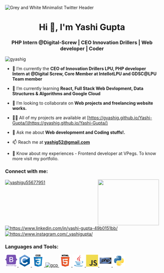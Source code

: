 ![Grey and White Minimalist Twitter Header](https://user-images.githubusercontent.com/91061092/178113345-6aafd56b-4001-4450-83e5-6b27edcc8b3d.png)

 <h1 align="center">Hi 👋, I'm Yashi Gupta</h1>
<h3 align="center">PHP Intern @Digital-Screw | CEO Innovation Drillers | Web developer | Coder</h3>
<p align="left"> <img src="https://komarev.com/ghpvc/?username=gyashig&label=Profile%20views&color=0e75b6&style=flat" alt="gyashig" /> </p>

- 🔭 I’m currently the **CEO of Innovation Drillers LPU, PHP developer Intern at @Digital Screw, Core Member at IntelIotLPU and GDSC@LPU Team member**

- 🌱 I’m currently learning **React, Full Stack Web Devlopment, Data Structures & Algorithms and Google Cloud**

- 👯 I’m looking to collaborate on **Web projects and freelancing website works.**

- 👨‍💻 All of my projects are available at [https://gyashig.github.io/Yashi-Gupta/](https://gyashig.github.io/Yashi-Gupta/)

- 💬 Ask me about **Web developmemt and Coding stuffs!.**

- 📫 Reach me at **yashig52@gmail.com**

- 📄 Know about my experiences - Frontend developer at VPegs. To know more visit my portfolio.

<h3 align="left">Connect with me:</h3>
<img src="https://cdn.dribbble.com/users/4055494/screenshots/15215756/media/d2b66c4ca0192aa26d103448b3d1518b.gif" alt="" width=200" height="150"  align="right"> 
<p align="left">
<a href="https://twitter.com/yashigu55677951" target="blank"><img align="center" src="https://raw.githubusercontent.com/rahuldkjain/github-profile-readme-generator/master/src/images/icons/Social/twitter.svg" alt="yashigu55677951" height="30" width="40" /></a>
<a href="https://linkedin.com/in/https://www.linkedin.com/in/yashi-gupta-49b0151bb/" target="blank"><img align="center" src="https://raw.githubusercontent.com/rahuldkjain/github-profile-readme-generator/master/src/images/icons/Social/linked-in-alt.svg" alt="https://www.linkedin.com/in/yashi-gupta-49b0151bb/" height="30" width="40" /></a>
<a href="https://instagram.com/https://www.instagram.com/_yashigupta/" target="blank"><img align="center" src="https://raw.githubusercontent.com/rahuldkjain/github-profile-readme-generator/master/src/images/icons/Social/instagram.svg" alt="https://www.instagram.com/_yashigupta/" height="30" width="40" /></a>
</p>

<h3 align="left">Languages and Tools:</h3>
<p align="left"> <a href="https://getbootstrap.com" target="_blank" rel="noreferrer"> <img src="https://raw.githubusercontent.com/devicons/devicon/master/icons/bootstrap/bootstrap-plain-wordmark.svg" alt="bootstrap" width="40" height="40"/> </a> <a href="https://www.cprogramming.com/" target="_blank" rel="noreferrer"> <img src="https://raw.githubusercontent.com/devicons/devicon/master/icons/c/c-original.svg" alt="c" width="40" height="40"/> </a> <a href="https://www.w3schools.com/css/" target="_blank" rel="noreferrer"> <img src="https://raw.githubusercontent.com/devicons/devicon/master/icons/css3/css3-original-wordmark.svg" alt="css3" width="40" height="40"/> </a> <a href="https://cloud.google.com" target="_blank" rel="noreferrer"> <img src="https://www.vectorlogo.zone/logos/google_cloud/google_cloud-icon.svg" alt="gcp" width="40" height="40"/> </a> <a href="https://www.w3.org/html/" target="_blank" rel="noreferrer"> <img src="https://raw.githubusercontent.com/devicons/devicon/master/icons/html5/html5-original-wordmark.svg" alt="html5" width="40" height="40"/> </a> <a href="https://www.java.com" target="_blank" rel="noreferrer"> <img src="https://raw.githubusercontent.com/devicons/devicon/master/icons/java/java-original.svg" alt="java" width="40" height="40"/> </a> <a href="https://developer.mozilla.org/en-US/docs/Web/JavaScript" target="_blank" rel="noreferrer"> <img src="https://raw.githubusercontent.com/devicons/devicon/master/icons/javascript/javascript-original.svg" alt="javascript" width="40" height="40"/> </a> <a href="https://www.php.net" target="_blank" rel="noreferrer"> <img src="https://raw.githubusercontent.com/devicons/devicon/master/icons/php/php-original.svg" alt="php" width="40" height="40"/> </a> <a href="https://www.python.org" target="_blank" rel="noreferrer"> <img src="https://raw.githubusercontent.com/devicons/devicon/master/icons/python/python-original.svg" alt="python" width="40" height="40"/> </a> </p>


